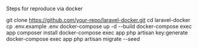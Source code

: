 Steps for reproduce via docker

git clone https://github.com/your-repo/laravel-docker.git
cd laravel-docker
cp .env.example .env
docker-compose up -d --build
docker-compose exec app composer install
docker-compose exec app php artisan key:generate
docker-compose exec app php artisan migrate --seed
